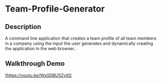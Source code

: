 # Team-Profile-Generator

## Description

A command line application that creates a team profile of all team members in a company using the input the user generates and dynamically creating the application in the web browser..

## Walkthrough Demo

[https://youtu.be/Wx0DBU5Zvt0]